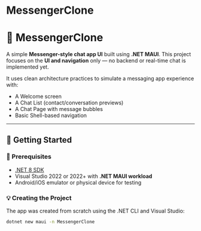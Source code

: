# MessengerClone
# 📱 MessengerClone

A simple **Messenger-style chat app UI** built using **.NET MAUI**. This project focuses on the **UI and navigation** only — no backend or real-time chat is implemented yet.

It uses clean architecture practices to simulate a messaging app experience with:
- A Welcome screen
- A Chat List (contact/conversation previews)
- A Chat Page with message bubbles
- Basic Shell-based navigation

---

## 🚀 Getting Started

### 🔧 Prerequisites

- [.NET 8 SDK](https://dotnet.microsoft.com/en-us/download)
- Visual Studio 2022 or 2022+ with **.NET MAUI workload**
- Android/iOS emulator or physical device for testing

### 💡 Creating the Project

The app was created from scratch using the .NET CLI and Visual Studio:

```bash
dotnet new maui -n MessengerClone
